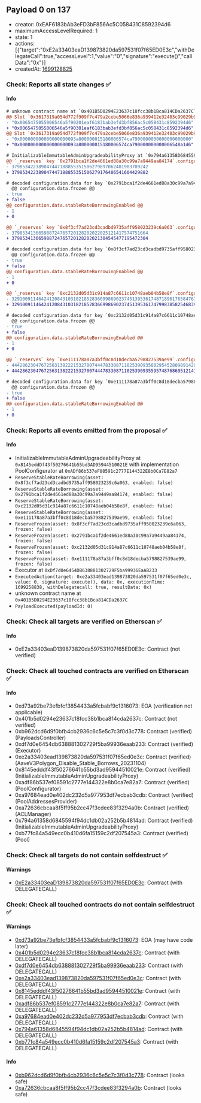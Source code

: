 ## Payload 0 on 137

- creator: 0xEAF6183bAb3eFD3bF856Ac5C058431C8592394d6
- maximumAccessLevelRequired: 1
- state: 1
- actions: [{"target":"0xE2a33403eaD139873820da597531f07f65ED0E3c","withDelegateCall":true,"accessLevel":1,"value":"0","signature":"execute()","callData":"0x"}]
- createdAt: [1699128825](https://polygonscan.com/tx/0x44f7a2557bbb37ab88855525a87ef88793c1ab892a892552c7fb5a653fab3640)

### Check: Reports all state changes :white_check_mark:

#### Info


```diff
# unknown contract name at `0x401B5D0294E23637c18fcc38b1Bca814CDa2637C`
@@ Slot `0x3617319a054d772f909f7c479a2cebe5066e836a939412e32403c99029b92eff` @@
- "0x0065475055006546a5f90201eaf6183bab3efd3bf856ac5c058431c8592394d6"
+ "0x0065475055006546a5f90301eaf6183bab3efd3bf856ac5c058431c8592394d6"
@@ Slot `0x3617319a054d772f909f7c479a2cebe5066e836a939412e32403c99029b92f00` @@
- "0x000000000000000000093a800000015180006574ca7900000000000000000000"
+ "0x000000000000000000093a800000015180006574ca790000000000006548a1d6"
```

```diff
# InitializableImmutableAdminUpgradeabilityProxy at `0x794a61358D6845594F94dc1DB02A252b5b4814aD` with implementation Pool at `0xb77fc84a549ecc0b410d6fa15159C2df207545a3`
@@ `_reserves` key `0x2791bca1f2de4661ed88a30c99a7a9449aa84174`.configuration.data @@
- 379853422389047447188855351506279897062481983709242
+ 379853422389047447188855351506279176486541604429882

# decoded configuration.data for key `0x2791bca1f2de4661ed88a30c99a7a9449aa84174` (symbol: USDC)
  @@ configuration.data.frozen @@
- true
+ false
@@ configuration.data.stableRateBorrowingEnabled @@
- 1
+ 0

@@ `_reserves` key `0x8f3cf7ad23cd3cadbd9735aff958023239c6a063`.configuration.data @@
- 379853413665988724765720128202022025121417574751664
+ 379853413665988724765720128202021304545477195472304

# decoded configuration.data for key `0x8f3cf7ad23cd3cadbd9735aff958023239c6a063` (symbol: DAI)
  @@ configuration.data.frozen @@
- true
+ false
@@ configuration.data.stableRateBorrowingEnabled @@
- 1
+ 0

@@ `_reserves` key `0xc2132d05d31c914a87c6611c10748aeb04b58e8f`.configuration.data @@
- 3291009114642412084310318218528366998690237451395361748718961765847670092
+ 3291009114642412084310318218528366998690237451395361747998385825468390732

# decoded configuration.data for key `0xc2132d05d31c914a87c6611c10748aeb04b58e8f` (symbol: USDT)
  @@ configuration.data.frozen @@
- true
+ false
@@ configuration.data.stableRateBorrowingEnabled @@
- 1
+ 0

@@ `_reserves` key `0xe111178a87a3bff0c8d18decba5798827539ae99`.configuration.data @@
- 444286230476725631382221532700744478330871102539093560295452809891420516
+ 444286230476725631382221532700744478330871102539093559574876869512141156

# decoded configuration.data for key `0xe111178a87a3bff0c8d18decba5798827539ae99` (symbol: EURS)
  @@ configuration.data.frozen @@
- true
+ false
@@ configuration.data.stableRateBorrowingEnabled @@
- 1
+ 0

```


### Check: Reports all events emitted from the proposal :white_check_mark:

#### Info

- InitializableImmutableAdminUpgradeabilityProxy at `0x8145eddDf43f50276641b55bd3AD95944510021E` with implementation PoolConfigurator at `0xADf86b537eF08591c2777E144322E8b0Ca7E82a7`
- `ReserveStableRateBorrowing(asset: 0x8f3cf7ad23cd3cadbd9735aff958023239c6a063, enabled: false)`
- `ReserveStableRateBorrowing(asset: 0x2791bca1f2de4661ed88a30c99a7a9449aa84174, enabled: false)`
- `ReserveStableRateBorrowing(asset: 0xc2132d05d31c914a87c6611c10748aeb04b58e8f, enabled: false)`
- `ReserveStableRateBorrowing(asset: 0xe111178a87a3bff0c8d18decba5798827539ae99, enabled: false)`
- `ReserveFrozen(asset: 0x8f3cf7ad23cd3cadbd9735aff958023239c6a063, frozen: false)`
- `ReserveFrozen(asset: 0x2791bca1f2de4661ed88a30c99a7a9449aa84174, frozen: false)`
- `ReserveFrozen(asset: 0xc2132d05d31c914a87c6611c10748aeb04b58e8f, frozen: false)`
- `ReserveFrozen(asset: 0xe111178a87a3bff0c8d18decba5798827539ae99, frozen: false)`
- Executor at `0xDf7d0e6454DB638881302729F5ba99936EaAB233`
- `ExecutedAction(target: 0xe2a33403ead139873820da597531f07f65ed0e3c, value: 0, signature: execute(), data: 0x, executionTime: 1699258838, withDelegatecall: true, resultData: 0x)`
- unknown contract name at `0x401B5D0294E23637c18fcc38b1Bca814CDa2637C`
- `PayloadExecuted(payloadId: 0)`

### Check: Check all targets are verified on Etherscan :white_check_mark:

#### Info

- 0xE2a33403eaD139873820da597531f07f65ED0E3c: Contract (not verified)

### Check: Check all touched contracts are verified on Etherscan :white_check_mark:

#### Info

- 0xd73a92be73efbfcf3854433a5fcbabf9c1316073: EOA (verification not applicable)
- 0x401b5d0294e23637c18fcc38b1bca814cda2637c: Contract (not verified)
- 0xb962dcd6d9f0bfb4cb2936c6c5e5c7c3f0d3c778: Contract (verified) (PayloadsController)
- 0xdf7d0e6454db638881302729f5ba99936eaab233: Contract (verified) (Executor)
- 0xe2a33403ead139873820da597531f07f65ed0e3c: Contract (verified) (AaveV3Polygon_Disable_Stable_Borrows_20231104)
- 0x8145edddf43f50276641b55bd3ad95944510021e: Contract (verified) (InitializableImmutableAdminUpgradeabilityProxy)
- 0xadf86b537ef08591c2777e144322e8b0ca7e82a7: Contract (verified) (PoolConfigurator)
- 0xa97684ead0e402dc232d5a977953df7ecbab3cdb: Contract (verified) (PoolAddressesProvider)
- 0xa72636cbcaa8f5ff95b2cc47f3cdee83f3294a0b: Contract (verified) (ACLManager)
- 0x794a61358d6845594f94dc1db02a252b5b4814ad: Contract (verified) (InitializableImmutableAdminUpgradeabilityProxy)
- 0xb77fc84a549ecc0b410d6fa15159c2df207545a3: Contract (verified) (Pool)

### Check: Check all targets do not contain selfdestruct :white_check_mark:

#### Warnings

- [0xE2a33403eaD139873820da597531f07f65ED0E3c](https://polygonscan.com/address/0xE2a33403eaD139873820da597531f07f65ED0E3c): Contract (with DELEGATECALL)

### Check: Check all touched contracts do not contain selfdestruct :white_check_mark:

#### Warnings

- [0xd73a92be73efbfcf3854433a5fcbabf9c1316073](https://polygonscan.com/address/0xd73a92be73efbfcf3854433a5fcbabf9c1316073): EOA (may have code later)
- [0x401b5d0294e23637c18fcc38b1bca814cda2637c](https://polygonscan.com/address/0x401b5d0294e23637c18fcc38b1bca814cda2637c): Contract (with DELEGATECALL)
- [0xdf7d0e6454db638881302729f5ba99936eaab233](https://polygonscan.com/address/0xdf7d0e6454db638881302729f5ba99936eaab233): Contract (with DELEGATECALL)
- [0xe2a33403ead139873820da597531f07f65ed0e3c](https://polygonscan.com/address/0xe2a33403ead139873820da597531f07f65ed0e3c): Contract (with DELEGATECALL)
- [0x8145edddf43f50276641b55bd3ad95944510021e](https://polygonscan.com/address/0x8145edddf43f50276641b55bd3ad95944510021e): Contract (with DELEGATECALL)
- [0xadf86b537ef08591c2777e144322e8b0ca7e82a7](https://polygonscan.com/address/0xadf86b537ef08591c2777e144322e8b0ca7e82a7): Contract (with DELEGATECALL)
- [0xa97684ead0e402dc232d5a977953df7ecbab3cdb](https://polygonscan.com/address/0xa97684ead0e402dc232d5a977953df7ecbab3cdb): Contract (with DELEGATECALL)
- [0x794a61358d6845594f94dc1db02a252b5b4814ad](https://polygonscan.com/address/0x794a61358d6845594f94dc1db02a252b5b4814ad): Contract (with DELEGATECALL)
- [0xb77fc84a549ecc0b410d6fa15159c2df207545a3](https://polygonscan.com/address/0xb77fc84a549ecc0b410d6fa15159c2df207545a3): Contract (with DELEGATECALL)

#### Info

- [0xb962dcd6d9f0bfb4cb2936c6c5e5c7c3f0d3c778](https://polygonscan.com/address/0xb962dcd6d9f0bfb4cb2936c6c5e5c7c3f0d3c778): Contract (looks safe)
- [0xa72636cbcaa8f5ff95b2cc47f3cdee83f3294a0b](https://polygonscan.com/address/0xa72636cbcaa8f5ff95b2cc47f3cdee83f3294a0b): Contract (looks safe)

